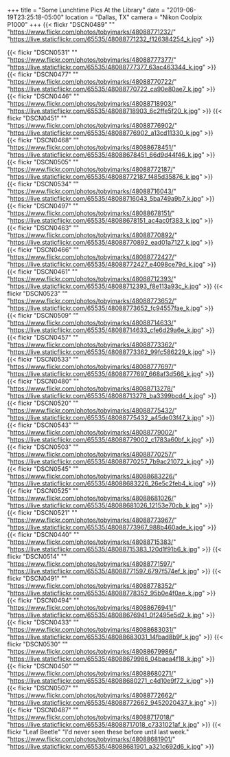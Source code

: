 +++
title = "Some Lunchtime Pics At the Library"
date = "2019-06-19T23:25:18-05:00"
location = "Dallas, TX"
camera = "Nikon Coolpix P1000"
+++
{{< flickr "DSCN0489"
           ""
           "https://www.flickr.com/photos/tobyjmarks/48088771232/"
           "https://live.staticflickr.com/65535/48088771232_f126384254_k.jpg" >}}
<!--more-->
{{< flickr "DSCN0531"
           ""
           "https://www.flickr.com/photos/tobyjmarks/48088777377/"
           "https://live.staticflickr.com/65535/48088777377_63ac463344_k.jpg" >}}
{{< flickr "DSCN0477"
           ""
           "https://www.flickr.com/photos/tobyjmarks/48088770722/"
           "https://live.staticflickr.com/65535/48088770722_ca90e80ae7_k.jpg" >}}
{{< flickr "DSCN0446"
           ""
           "https://www.flickr.com/photos/tobyjmarks/48088718903/"
           "https://live.staticflickr.com/65535/48088718903_6c2ffe5f20_k.jpg" >}}
{{< flickr "DSCN0451"
           ""
           "https://www.flickr.com/photos/tobyjmarks/48088776902/"
           "https://live.staticflickr.com/65535/48088776902_a13cd11330_k.jpg" >}}
{{< flickr "DSCN0468"
           ""
           "https://www.flickr.com/photos/tobyjmarks/48088678451/"
           "https://live.staticflickr.com/65535/48088678451_66d9d44f46_k.jpg" >}}
{{< flickr "DSCN0505"
           ""
           "https://www.flickr.com/photos/tobyjmarks/48088772187/"
           "https://live.staticflickr.com/65535/48088772187_f485d35876_k.jpg" >}}
{{< flickr "DSCN0534"
           ""
           "https://www.flickr.com/photos/tobyjmarks/48088716043/"
           "https://live.staticflickr.com/65535/48088716043_5ba749a9b7_k.jpg" >}}
{{< flickr "DSCN0497"
           ""
           "https://www.flickr.com/photos/tobyjmarks/48088678151/"
           "https://live.staticflickr.com/65535/48088678151_ac4ac0f383_k.jpg" >}}
{{< flickr "DSCN0463"
           ""
           "https://www.flickr.com/photos/tobyjmarks/48088770892/"
           "https://live.staticflickr.com/65535/48088770892_ead01a7127_k.jpg" >}}
{{< flickr "DSCN0466"
           ""
           "https://www.flickr.com/photos/tobyjmarks/48088772427/"
           "https://live.staticflickr.com/65535/48088772427_e4098ce79d_k.jpg" >}}
{{< flickr "DSCN0461"
           ""
           "https://www.flickr.com/photos/tobyjmarks/48088712393/"
           "https://live.staticflickr.com/65535/48088712393_f8e113a93c_k.jpg" >}}
{{< flickr "DSCN0523"
           ""
           "https://www.flickr.com/photos/tobyjmarks/48088773652/"
           "https://live.staticflickr.com/65535/48088773652_fc94557fae_k.jpg" >}}
{{< flickr "DSCN0509"
           ""
           "https://www.flickr.com/photos/tobyjmarks/48088714633/"
           "https://live.staticflickr.com/65535/48088714633_cfe6d29a6e_k.jpg" >}}
{{< flickr "DSCN0457"
           ""
           "https://www.flickr.com/photos/tobyjmarks/48088773362/"
           "https://live.staticflickr.com/65535/48088773362_99fc586229_k.jpg" >}}
{{< flickr "DSCN0533"
           ""
           "https://www.flickr.com/photos/tobyjmarks/48088777697/"
           "https://live.staticflickr.com/65535/48088777697_668af3d566_k.jpg" >}}
{{< flickr "DSCN0480"
           ""
           "https://www.flickr.com/photos/tobyjmarks/48088713278/"
           "https://live.staticflickr.com/65535/48088713278_ba3399bcd4_k.jpg" >}}
{{< flickr "DSCN0520"
           ""
           "https://www.flickr.com/photos/tobyjmarks/48088775432/"
           "https://live.staticflickr.com/65535/48088775432_a45de03f47_k.jpg" >}}
{{< flickr "DSCN0543"
           ""
           "https://www.flickr.com/photos/tobyjmarks/48088779002/"
           "https://live.staticflickr.com/65535/48088779002_c1783a60bf_k.jpg" >}}
{{< flickr "DSCN0503"
           ""
           "https://www.flickr.com/photos/tobyjmarks/48088770257/"
           "https://live.staticflickr.com/65535/48088770257_7b9ac21072_k.jpg" >}}
{{< flickr "DSCN0545"
           ""
           "https://www.flickr.com/photos/tobyjmarks/48088683226/"
           "https://live.staticflickr.com/65535/48088683226_26e5c2feb4_k.jpg" >}}
{{< flickr "DSCN0525"
           ""
           "https://www.flickr.com/photos/tobyjmarks/48088681026/"
           "https://live.staticflickr.com/65535/48088681026_12153e70cb_k.jpg" >}}
{{< flickr "DSCN0521"
           ""
           "https://www.flickr.com/photos/tobyjmarks/48088773967/"
           "https://live.staticflickr.com/65535/48088773967_988b460ade_k.jpg" >}}
{{< flickr "DSCN0440"
           ""
           "https://www.flickr.com/photos/tobyjmarks/48088715383/"
           "https://live.staticflickr.com/65535/48088715383_120d1f91b6_k.jpg" >}}
{{< flickr "DSCN0514"
           ""
           "https://www.flickr.com/photos/tobyjmarks/48088771597/"
           "https://live.staticflickr.com/65535/48088771597_6797f574ef_k.jpg" >}}
{{< flickr "DSCN0491"
           ""
           "https://www.flickr.com/photos/tobyjmarks/48088778352/"
           "https://live.staticflickr.com/65535/48088778352_95b0e4f0ae_k.jpg" >}}
{{< flickr "DSCN0494"
           ""
           "https://www.flickr.com/photos/tobyjmarks/48088676941/"
           "https://live.staticflickr.com/65535/48088676941_0f2495e5d2_k.jpg" >}}
{{< flickr "DSCN0433"
           ""
           "https://www.flickr.com/photos/tobyjmarks/48088683031/"
           "https://live.staticflickr.com/65535/48088683031_14fbad8b9f_k.jpg" >}}
{{< flickr "DSCN0530"
           ""
           "https://www.flickr.com/photos/tobyjmarks/48088679986/"
           "https://live.staticflickr.com/65535/48088679986_04baea4f18_k.jpg" >}}
{{< flickr "DSCN0450"
           ""
           "https://www.flickr.com/photos/tobyjmarks/48088680271/"
           "https://live.staticflickr.com/65535/48088680271_c4d10e9f72_k.jpg" >}}
{{< flickr "DSCN0507"
           ""
           "https://www.flickr.com/photos/tobyjmarks/48088772662/"
           "https://live.staticflickr.com/65535/48088772662_9452020437_k.jpg" >}}
{{< flickr "DSCN0487"
           ""
           "https://www.flickr.com/photos/tobyjmarks/48088717018/"
           "https://live.staticflickr.com/65535/48088717018_c7331021af_k.jpg" >}}
{{< flickr "Leaf Beetle"
           "I'd never seen these before until last week."
           "https://www.flickr.com/photos/tobyjmarks/48088681901/"
           "https://live.staticflickr.com/65535/48088681901_a321c692d6_k.jpg" >}}
